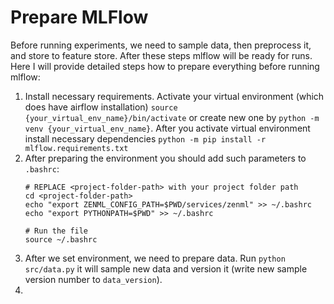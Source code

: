 # Prepare MLFlow

Before running experiments, we need to sample data, then preprocess it,
and store to feature store. After these steps mlflow will be ready for runs.
Here I will provide detailed steps how to prepare everything before running
mlflow:
1. Install necessary requirements. Activate your virtual environment (which does
have airflow installation) `source {your_virtual_env_name}/bin/activate` or create
new one by `python -m venv {your_virtual_env_name}`. After you activate virtual environment
install necessary dependencies `python -m pip install -r mlflow.requirements.txt` 
2. After preparing the environment you should add such parameters to `.bashrc`:
    ```
    # REPLACE <project-folder-path> with your project folder path
    cd <project-folder-path>
    echo "export ZENML_CONFIG_PATH=$PWD/services/zenml" >> ~/.bashrc
    echo "export PYTHONPATH=$PWD" >> ~/.bashrc
    
    # Run the file
    source ~/.bashrc
    ```
3. After we set environment, we need to prepare data. Run `python src/data.py` it will sample new
data and version it (write new sample version number to `data_version`).
4. 